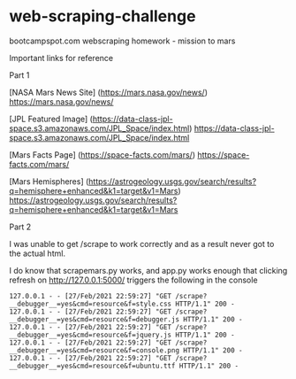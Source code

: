 # web-scraping-challenge
 bootcampspot.com webscraping homework - mission to mars


Important links for reference

Part 1

[NASA Mars News Site] (https://mars.nasa.gov/news/) https://mars.nasa.gov/news/

[JPL Featured Image] (https://data-class-jpl-space.s3.amazonaws.com/JPL_Space/index.html) https://data-class-jpl-space.s3.amazonaws.com/JPL_Space/index.html

[Mars Facts Page] (https://space-facts.com/mars/) https://space-facts.com/mars/

[Mars Hemispheres] (https://astrogeology.usgs.gov/search/results?q=hemisphere+enhanced&k1=target&v1=Mars) https://astrogeology.usgs.gov/search/results?q=hemisphere+enhanced&k1=target&v1=Mars

Part 2

I was unable to get /scrape to work correctly and as a result never got to the actual html.  

I do know that scrapemars.py works, and app.py works enough that clicking refresh on http://127.0.0.1:5000/ triggers the following in the console

```
127.0.0.1 - - [27/Feb/2021 22:59:27] "GET /scrape?__debugger__=yes&cmd=resource&f=style.css HTTP/1.1" 200 -
127.0.0.1 - - [27/Feb/2021 22:59:27] "GET /scrape?__debugger__=yes&cmd=resource&f=debugger.js HTTP/1.1" 200 -
127.0.0.1 - - [27/Feb/2021 22:59:27] "GET /scrape?__debugger__=yes&cmd=resource&f=jquery.js HTTP/1.1" 200 -
127.0.0.1 - - [27/Feb/2021 22:59:27] "GET /scrape?__debugger__=yes&cmd=resource&f=console.png HTTP/1.1" 200 -
127.0.0.1 - - [27/Feb/2021 22:59:27] "GET /scrape?__debugger__=yes&cmd=resource&f=ubuntu.ttf HTTP/1.1" 200 -
```

